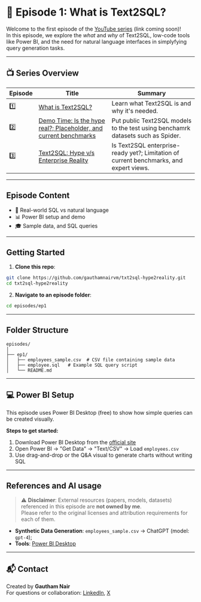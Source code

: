 # 📘 Episode 1: What is Text2SQL?

Welcome to the first episode of the [YouTube series](#) (link coming soon)!  
In this episode, we explore the *what* and *why* of Text2SQL, low-code tools like Power BI, and the need for natural language interfaces in simplyfying query generation tasks.

---

## 📺 Series Overview

| Episode | Title | Summary |
|--------|-------|---------|
| 1️⃣ | [What is Text2SQL?](episodes/ep1) | Learn what Text2SQL is and why it's needed. |
| 2️⃣ | [Demo Time: Is the hype real?; Placeholder, and current benchmarks](episodes/ep2) | Put public Text2SQL models to the test using benchamrk datasets such as Spider. |
| 3️⃣ | [Text2SQL: Hype v/s Enterprise Reality](episodes/ep3) | Is Text2SQL enterprise-ready yet?; Limitation of current benchmarks, and expert views. |

---

## Episode Content

- 🔁 Real-world SQL vs natural language
- 📊 Power BI setup and demo
- 🎓 Sample data, and SQL queries

---

## Getting Started

1. **Clone this repo**:
```bash
git clone https://github.com/gauthamnairvm/txt2sql-hype2reality.git
cd txt2sql-hype2reality
```

2. **Navigate to an episode folder**:
```bash
cd episodes/ep1
```

---

## Folder Structure

```
episodes/
│
├── ep1/
│   ├── employees_sample.csv  # CSV file containing sample data
│   ├── employee.sql   # Example SQL query script
│   └── README.md
```

---

## 💻 Power BI Setup

This episode uses Power BI Desktop (free) to show how simple queries can be created visually.

**Steps to get started:**
1. Download Power BI Desktop from the [official site](https://powerbi.microsoft.com/desktop/)
2. Open Power BI → "Get Data" → "Text/CSV" → Load `employees.csv`
3. Use drag-and-drop or the Q&A visual to generate charts without writing SQL

---

## References and AI usage

> ⚠️ **Disclaimer**: External resources (papers, models, datasets) referenced in this episode are **not owned by me**.  
> Please refer to the original licenses and attribution requirements for each of them.

- **Synthetic Data Generation**: `employees_sample.csv` -> ChatGPT (model: `gpt-4`);
- **Tools**: [Power BI Desktop](https://powerbi.microsoft.com/desktop/)

---

## 📬 Contact

Created by **Gautham Nair**  
For questions or collaboration: [LinkedIn](https://www.linkedin.com/in/vmgauthamnair/), [X](https://x.com/VMG_Nair)
